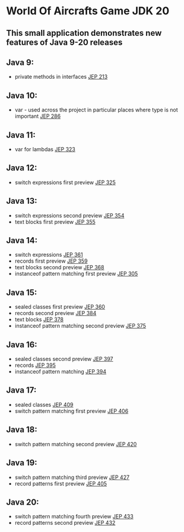 # World Of Aircrafts Game JDK 20

## This small application demonstrates new features of Java 9-20 releases

## Java 9:

- private methods in interfaces [JEP 213](https://openjdk.java.net/jeps/213)

## Java 10:

- var - used across the project in particular places where type is not important [JEP 286](https://openjdk.java.net/jeps/286)

## Java 11:

- var for lambdas [JEP 323](https://openjdk.java.net/jeps/323)

## Java 12:

- switch expressions first preview [JEP 325](https://openjdk.java.net/jeps/325)

## Java 13:

- switch expressions second preview [JEP 354](https://openjdk.java.net/jeps/354)
- text blocks first preview [JEP 355](https://openjdk.java.net/jeps/355)

## Java 14:

- switch expressions [JEP 361](https://openjdk.java.net/jeps/361)
- records first preview [JEP 359](https://openjdk.java.net/jeps/359)
- text blocks second preview [JEP 368](https://openjdk.java.net/jeps/368)
- instanceof pattern matching first preview [JEP 305](https://openjdk.java.net/jeps/305)

## Java 15:

- sealed classes first preview [JEP 360](https://openjdk.java.net/jeps/360)
- records second preview [JEP 384](https://openjdk.java.net/jeps/384)
- text blocks [JEP 378](https://openjdk.java.net/jeps/378)
- instanceof pattern matching second preview [JEP 375](https://openjdk.java.net/jeps/375)

## Java 16:

- sealed classes second preview [JEP 397](https://openjdk.java.net/jeps/397)
- records [JEP 395](https://openjdk.java.net/jeps/395)
- instanceof pattern matching [JEP 394](https://openjdk.java.net/jeps/394)

## Java 17:

- sealed classes [JEP 409](https://openjdk.java.net/jeps/409)
- switch pattern matching first preview [JEP 406](https://openjdk.java.net/jeps/406)

## Java 18:

- switch pattern matching second preview [JEP 420](https://openjdk.java.net/jeps/420)

## Java 19:

- switch pattern matching third preview [JEP 427](https://openjdk.java.net/jeps/427)
- record patterns first preview [JEP 405](https://openjdk.java.net/jeps/405)

## Java 20:

- switch pattern matching fourth preview [JEP 433](https://openjdk.java.net/jeps/433)
- record patterns second preview [JEP 432](https://openjdk.java.net/jeps/432)
